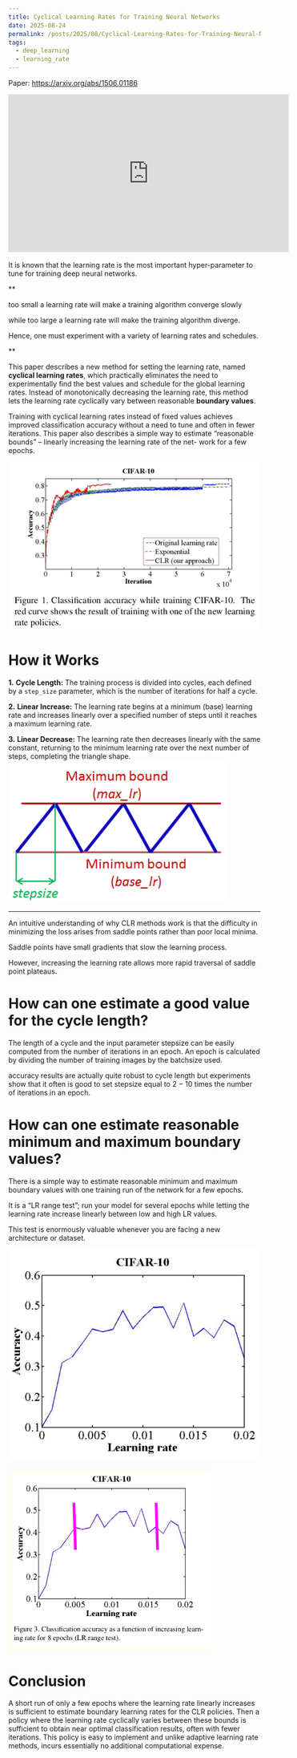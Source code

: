 ```yaml
---
title: Cyclical Learning Rates for Training Neural Networks
date: 2025-08-24
permalink: /posts/2025/08/Cyclical-Learning-Rates-for-Training-Neural-Networks/
tags:
  - deep_learning
  - learning_rate
---
```


Paper: https://arxiv.org/abs/1506.01186

<div align="center">
  <iframe width="560" height="315" src="https://youtu.be/9-PQ8PZiA_A?si=uLRCjhRrV7HvRsJS" 
  title="YouTube video" frameborder="0" allowfullscreen></iframe>
</div>

It is known that the learning rate is the most important hyper-parameter to tune for training deep neural networks.

**

too small a learning rate will make a training algorithm converge slowly 

while too large a learning rate will make the training algorithm diverge.

Hence, one must experiment with a variety of learning rates and schedules.

**

This paper describes a new method for setting the learning rate, named **cyclical learning rates**, which practically eliminates the need to experimentally find the best values and schedule for the global learning rates. Instead of monotonically decreasing the learning rate, this method lets the learning rate cyclically vary between reasonable **boundary values**. 

Training with cyclical learning rates instead
of fixed values achieves improved classification accuracy
without a need to tune and often in fewer iterations. This
paper also describes a simple way to estimate “reasonable
bounds” – linearly increasing the learning rate of the net-
work for a few epochs.

![clr](/images/clr1.png)
# How it Works

**1.** **Cycle Length:**
	The training process is divided into cycles, each defined by a `step_size` parameter, which is the number of iterations for half a cycle. 

**2.** **Linear Increase:**
    The learning rate begins at a minimum (base) learning rate and increases linearly over a specified number of steps until it reaches a maximum learning rate. 
    
**3.** **Linear Decrease:**
    The learning rate then decreases linearly with the same constant, returning to the minimum learning rate over the next number of steps, completing the triangle shape. 
![clr](/images/clr2.png)
- - - 
An intuitive understanding of why CLR methods work is that the difficulty in minimizing the loss arises from saddle points rather than poor local minima.

Saddle points have small gradients that slow the learning process. 

However, increasing the learning rate allows more rapid traversal of saddle point plateaus.

# **How can one estimate a good value for the cycle length?**

The length of a cycle and the input parameter stepsize can be easily computed from the number of iterations in an epoch. An epoch is calculated by dividing the number of training images by the batchsize used.

accuracy results are actually quite robust to cycle length but experiments show that it often is good to set stepsize equal to 2 − 10 times the number of iterations in an epoch.

# **How can one estimate reasonable minimum and maximum boundary values?**

There is a simple way to estimate reasonable minimum and maximum boundary values with one training run of the network for a few epochs. 

It is a “LR range test”; run your model for several epochs while letting the learning rate increase linearly between low and high LR values. 

This test is enormously valuable whenever you are facing a new architecture or dataset.

![clr](/images/clr3.png)

![clr](/images/clr4.png)


# Conclusion

A short run of only a few epochs where the learning rate linearly increases is sufficient to estimate boundary learning rates for the CLR policies. Then a policy where the learning rate cyclically varies between these bounds is sufficient to obtain near optimal classification results, often with fewer iterations. This policy is easy to implement and unlike adaptive learning rate methods, incurs essentially no additional computational expense.





